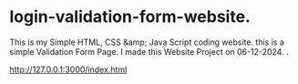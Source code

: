 # login-validation-form-website.
This is my Simple HTML, CSS &amp;amp; Java Script coding website. this is a simple Validation Form Page. I made this Website Project on 06-12-2024. .

http://127.0.0.1:3000/index.html
